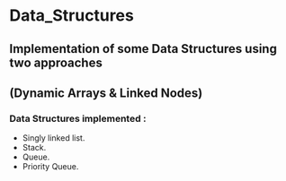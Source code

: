 # Data_Structures
## Implementation of some Data Structures using two approaches
## (Dynamic Arrays & Linked Nodes)
### Data Structures implemented :
- Singly linked list.
- Stack.
- Queue.
- Priority Queue.
